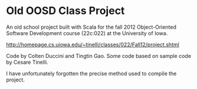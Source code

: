 # Old OOSD Class Project
An old school project built with Scala for the fall 2012 Object-Oriented Software Development course (22c:022) at the University of Iowa.

http://homepage.cs.uiowa.edu/~tinelli/classes/022/Fall12/project.shtml

Code by Colten Duccini and Tingtin Gao. Some code based on sample code by Cesare Tinelli. 

I have unfortunately forgotten the precise method used to compile the project.
